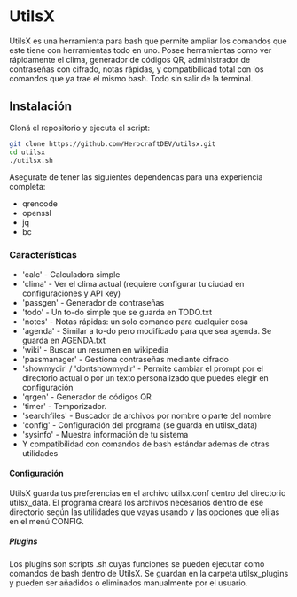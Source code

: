 # UtilsX

UtilsX es una herramienta para bash que permite ampliar los comandos que este tiene con herramientas todo en uno. Posee herramientas como ver rápidamente el clima, generador de códigos QR, administrador de contraseñas con cifrado, notas rápidas, y compatibilidad total con los comandos que ya trae el mismo bash. Todo sin salir de la terminal.

## Instalación

Cloná el repositorio y ejecuta el script:
```bash
git clone https://github.com/HerocraftDEV/utilsx.git
cd utilsx
./utilsx.sh
```
Asegurate de tener las siguientes dependencas para una experiencia completa:
- qrencode
- openssl
- jq
- bc

### Características

- 'calc' - Calculadora simple
- 'clima' - Ver el clima actual (requiere configurar tu ciudad en configuraciones y API key)
- 'passgen' - Generador de contraseñas
- 'todo' - Un to-do simple que se guarda en TODO.txt
- 'notes' - Notas rápidas: un solo comando para cualquier cosa
- 'agenda' - Similar a to-do pero modificado para que sea agenda. Se guarda en AGENDA.txt
- 'wiki' - Buscar un resumen en wikipedia
- 'passmanager' - Gestiona contraseñas mediante cifrado
- 'showmydir' / 'dontshowmydir' - Permite cambiar el prompt por el directorio actual o por un texto personalizado que puedes elegir en configuración
- 'qrgen' - Generador de códigos QR
- 'timer' - Temporizador.
- 'searchfiles' - Buscador de archivos por nombre o parte del nombre
- 'config' - Configuración del programa (se guarda en utilsx_data)
- 'sysinfo' - Muestra información de tu sistema
- Y compatibilidad con comandos de bash estándar además de otras utilidades

#### **Configuración**

UtilsX guarda tus preferencias en el archivo utilsx.conf dentro del directorio utilsx_data.
El programa creará los archivos necesarios dentro de ese directorio según las utilidades que vayas usando y las opciones que elijas en el menú CONFIG.

##### Plugins

Los plugins son scripts .sh cuyas funciones se pueden ejecutar como comandos de bash dentro de UtilsX.
Se guardan en la carpeta utilsx_plugins y pueden ser añadidos o eliminados manualmente por el usuario.

 
